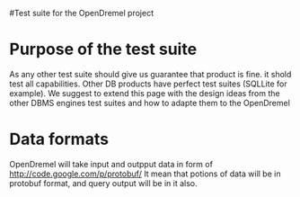 #Test suite for the OpenDremel project

# Purpose of the test suite #
As any other test suite should give us guarantee that product is fine.
it shold test all capabilities.
Other DB products have perfect test suites (SQLLite for example). We suggest to
extend this page with the design ideas from the other DBMS  engines test suites and how
to adapte them to the OpenDremel

# Data formats #

OpenDremel will take input and outpput data in form of http://code.google.com/p/protobuf/
It mean that potions of data will be in protobuf format, and query output will be in it also.